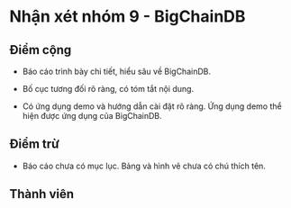 # Nhận xét nhóm 9 - BigChainDB

## Điểm cộng

- Báo cáo trình bày chi tiết, hiểu sâu về BigChainDB.

- Bố cục tương đối rõ ràng, có tóm tắt nội dung.

- Có ứng dụng demo và hướng dẫn cài đặt rõ ràng. Ứng dụng demo thể hiện được ứng dụng của BigChainDB.

## Điểm trừ

- Báo cáo chưa có mục lục. Bảng và hình vẽ chưa có chú thích tên.

## Thành viên